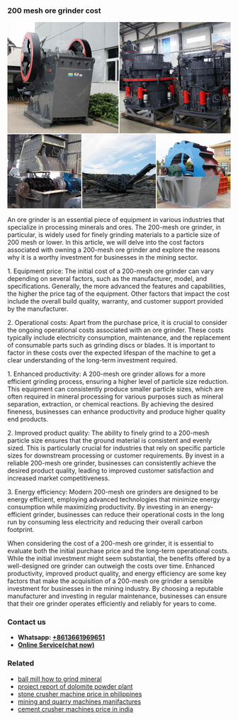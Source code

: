 <h3>200 mesh ore grinder cost</h3><img src='1706755374.jpg' alt=''><p>An ore grinder is an essential piece of equipment in various industries that specialize in processing minerals and ores. The 200-mesh ore grinder, in particular, is widely used for finely grinding materials to a particle size of 200 mesh or lower. In this article, we will delve into the cost factors associated with owning a 200-mesh ore grinder and explore the reasons why it is a worthy investment for businesses in the mining sector.</p><p>1. Equipment price: The initial cost of a 200-mesh ore grinder can vary depending on several factors, such as the manufacturer, model, and specifications. Generally, the more advanced the features and capabilities, the higher the price tag of the equipment. Other factors that impact the cost include the overall build quality, warranty, and customer support provided by the manufacturer.</p><p>2. Operational costs: Apart from the purchase price, it is crucial to consider the ongoing operational costs associated with an ore grinder. These costs typically include electricity consumption, maintenance, and the replacement of consumable parts such as grinding discs or blades. It is important to factor in these costs over the expected lifespan of the machine to get a clear understanding of the long-term investment required.</p><p>1. Enhanced productivity: A 200-mesh ore grinder allows for a more efficient grinding process, ensuring a higher level of particle size reduction. This equipment can consistently produce smaller particle sizes, which are often required in mineral processing for various purposes such as mineral separation, extraction, or chemical reactions. By achieving the desired fineness, businesses can enhance productivity and produce higher quality end products.</p><p>2. Improved product quality: The ability to finely grind to a 200-mesh particle size ensures that the ground material is consistent and evenly sized. This is particularly crucial for industries that rely on specific particle sizes for downstream processing or customer requirements. By invest in a reliable 200-mesh ore grinder, businesses can consistently achieve the desired product quality, leading to improved customer satisfaction and increased market competitiveness.</p><p>3. Energy efficiency: Modern 200-mesh ore grinders are designed to be energy efficient, employing advanced technologies that minimize energy consumption while maximizing productivity. By investing in an energy-efficient grinder, businesses can reduce their operational costs in the long run by consuming less electricity and reducing their overall carbon footprint.</p><p>When considering the cost of a 200-mesh ore grinder, it is essential to evaluate both the initial purchase price and the long-term operational costs. While the initial investment might seem substantial, the benefits offered by a well-designed ore grinder can outweigh the costs over time. Enhanced productivity, improved product quality, and energy efficiency are some key factors that make the acquisition of a 200-mesh ore grinder a sensible investment for businesses in the mining industry. By choosing a reputable manufacturer and investing in regular maintenance, businesses can ensure that their ore grinder operates efficiently and reliably for years to come.</p><h3>Contact us</h3><ul><li><strong>Whatsapp:&nbsp;<a href="https://wa.me/8613661969651">+8613661969651</a></strong></li><li><a href="https://swt.shibang-china.com/?git&amp;zhl&amp;200 mesh ore grinder cost"><strong>Online Service(chat now)</strong></a></li></ul><h3>Related</h3><ul><li><a href='ball mill how to grind mineral.md'>ball mill how to grind mineral</a></li><li><a href='project report of dolomite powder plant.md'>project report of dolomite powder plant</a></li><li><a href='stone crusher machine price in philippines.md'>stone crusher machine price in philippines</a></li><li><a href='mining and quarry machines manifactures.md'>mining and quarry machines manifactures</a></li><li><a href='cement crusher machines price in india.md'>cement crusher machines price in india</a></li></ul>